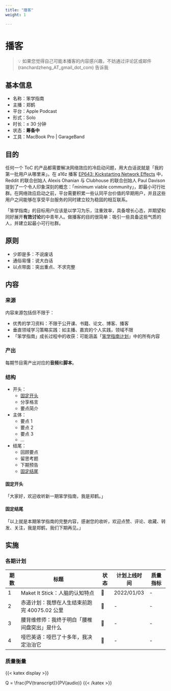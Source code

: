 ```yaml
---
title: "播客"
weight: 1

---
```


# 播客

> 💡 如果您觉得自己可能本播客的内容感兴趣，不妨通过评论区或邮件 (ranchardzheng_AT_gmail_dot_com) 告诉我

## 基本信息

* 名称：笨学指南
* 主播：郑鹤
* 平台：Apple Podcast
* 形式：Solo
* 时长：≤ 30 分钟
* 状态：**筹备中**
* 工具：MacBook Pro | GarageBand

## 目的

任何一个 ToC 的产品都需要解决网络效应的冷启动问题，用大白话说就是「我的第一批用户从哪里来」。在 a16z 播客 [EP643: Kickstarting Network Effects](https://future.a16z.com/podcasts/kickstarting-network-effects/) 中，Reddit 的联合创始人 Alexis Ohanian 与 Clubhouse 的联合创始人 Paul Davison 提到了一个令人印象深刻的概念：「minimum viable community」，即最小可行社群。在网络效应启动之前，平台需要积累一些认同平台价值的早期用户，并且这些用户之间能够在享受平台服务的同时建立较为稳固的相互联系。

「笨学指南」的目标用户应该是以学习为乐，注重效率，具备增长心态，并期望和同好展开**有效讨论**的中青年人。做播客的目的很简单：吸引一些具备这些气质的人，并建立起最小可行社群。

## 原则

* 少即是多：不说废话
* 通俗易懂：说大白话
* 以点带面：突出重点、不求完整

## 内容

### 来源

内容来源包括但不限于：

* 优秀的学习资料：不限于公开课、书籍、论文、博客、播客
* 垂直领域学习策略实践：如主播、嘉宾的个人实践，领域不限
* 「笨学指南」成长过程中的收获：可能涵盖「[笨学指南计划](/nerds-docs/docs/plan/)」中的所有内容

### 产出

每期节目需产出对应的**音频**和**脚本**。

### 结构

* 开头：
  * [固定开头](#固定开头)
  * 分享格言
  * 要点简介
* 主体：
  * 要点 1
  * 要点 2
  * 要点 3
  * ...
* 结尾：
  * 回顾要点
  * 留思考题
  * 下期预告
  * [固定结尾](#固定结尾)

#### 固定开头

「大家好，欢迎收听新一期笨学指南，我是郑鹤。」

#### 固定结尾

「以上就是本期笨学指南的完整内容，感谢您的收听，欢迎点赞、评论、收藏、转发、关注，我是郑鹤，我们下期再见。」

## 实施

### 各期计划

| 期数 | 标题                                         | 状态 | 计划上线时间 | 质量指标 |
| ---- | -------------------------------------------- | ---- | ------------ | -------- |
| 1    | Maket It Stick：人脑的认知特点               | 🚧    | 2022/01/03   | -        |
| 2    | 赤道计划：我想在人生结束前跑完 40075.02 公里 | 🚧    | -            | -        |
| 3    | 腰背维修师：我终于明白「腰椎间盘突出」是什么 | 🚧    | -            | -        |
| 4    | 哑巴英语：哑巴了十多年，我决定治治它         | 🚧    | -            | -        |

### 质量衡量

{{< katex display >}}

Q = \frac{PV(transcript)}{PV(audio)}
{{< /katex >}}